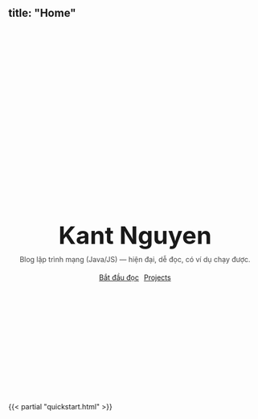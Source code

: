 title: "Home"
---
<div class="hero" style="text-align:center;margin:10vh 0 6vh 0">
  <h1 class="hero-title" style="font-size:clamp(32px,5vw,56px);margin:0">Kant Nguyen</h1>
  <p style="opacity:.8;margin:.6rem 0 1.2rem 0">Blog lập trình mạng (Java/JS) — hiện đại, dễ đọc, có ví dụ chạy được.</p>
  <div style="display:flex;gap:10px;justify-content:center;">
    <a class="k-btn" href="/posts/">Bắt đầu đọc</a>
    <a class="k-btn" href="/projects/">Projects</a>
  </div>
</div>

{{< partial "quickstart.html" >}}
